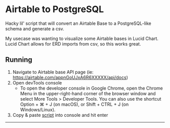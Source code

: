 # Airtable to PostgreSQL

Hacky lil' script that will convert an Airtable Base to a PostgreSQL-like schema and generate a csv. 

My usecase was wanting to visualize some Airtable bases in Lucid Chart. Lucid Chart allows for ERD imports from csv, so this works great.


## Running

1. Navigate to Airtable base API page (ie: https://airtable.com/appnGoUJxA6R6XXXXX/api/docs)
2. Open devTools console
    - To open the developer console in Google Chrome, open the Chrome Menu in the upper-right-hand corner of the browser window and select More Tools > Developer Tools. You can also use the shortcut Option + ⌘ + J (on macOS), or Shift + CTRL + J (on Windows/Linux).
3. Copy & paste [script](https://github.com/matrayu/airtableToPostgresql/blob/master/convertAirtableToPostgresqlSchema.js "script") into console and hit enter
<hr>
